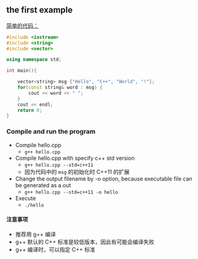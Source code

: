 ## the first example

[简单的代码：](../../suet/hello.cpp)
```c++
#include <iostream>
#include <string>
#include <vector>

using namespace std;

int main(){

    vector<string> msg {"Hello", "C++", "World", "!"};
    for(const string& word : msg) {
        cout << word << " ";
    }
    cout << endl;
    return 0;
}
```

### Compile and run the program

- Compile hello.cpp
  - ``g++ hello.cpp``
- Compile hello.cpp with specify c++ std version
  - ``g++ hello.cpp --std=c++11``
  - 因为代码中的 ``msg`` 的初始化时 C++11 的扩展
- Change the output filename by -o option, because executable file can be generated as a.out
  - ``g++ hello.cpp --std=c++11 -o hello``
- Execute
  - ``./hello``

#### 注意事项

- 推荐用 g++ 编译
- g++ 默认的 C++ 标准是较低版本，因此有可能会编译失败
- g++ 编译时，可以指定 C++ 标准